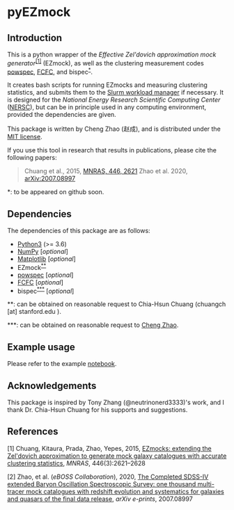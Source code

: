 # pyEZmock

## Introduction

This is a python wrapper of the *Effective Zel'dovich approximation mock generator*<sup>[\[1\]](#ref1)</sup> (EZmock), as well as the clustering measurement codes [powspec](https://github.com/cheng-zhao/powspec), [FCFC](https://github.com/cheng-zhao/powspec), and bispec<sup>[*](#note1)</sup>.

It creates bash scripts for running EZmocks and measuring clustering statistics, and submits them to the [Slurm workload manager](https://slurm.schedmd.com/documentation.html) if necessary. It is designed for the *National Energy Research Scientific Computing Center* ([NERSC](https://www.nersc.gov/)), but can be in principle used in any computing environment, provided the dependencies are given.

This package is written by Cheng Zhao (赵成), and is distributed under the [MIT license](LICENSE.txt).

If you use this tool in research that results in publications, please cite the following papers:

> Chuang et al., 2015, [MNRAS, 446, 2621](https://ui.adsabs.harvard.edu/abs/2015MNRAS.446.2621C/abstract)
> Zhao et al. 2020, [arXiv:2007.08997](https://ui.adsabs.harvard.edu/abs/2020arXiv200708997Z/abstract)

<span id="note1">*: to be appeared on github soon.</span>

## Dependencies

The dependencies of this package are as follows:

-   [Python3](https://www.python.org/)  (>= 3.6)
-   [NumPy](https://numpy.org/) [*optional*]
-   [Matplotlib](https://matplotlib.org/) [*optional*]
-   EZmock<sup>[**](#note2)</sup>
-   [powspec](https://github.com/cheng-zhao/powspec) [*optional*]
-    [FCFC](https://github.com/cheng-zhao/FCFC) [*optional*]
-    bispec<sup>[***](#note2)</sup> [*optional*]

<span id="note2">**: can be obtained on reasonable request to Chia-Hsun Chuang (chuangch [at] <span>stanford</span>.edu ).</span>

<span id="note3">***: can be obtained on reasonable request to [Cheng Zhao](mailto:zhaocheng03@gmail.com).</span>

## Example usage

Please refer to the example [notebook](example_pyez.ipynb).

## Acknowledgements

This package is inspired by Tony Zhang (@neutrinonerd3333)'s work, and I thank Dr. Chia-Hsun Chuang for his supports and suggestions.

## References

<span id="ref1">\[1\]</span> Chuang, Kitaura, Prada, Zhao, Yepes, 2015, [EZmocks: extending the Zel'dovich approximation to generate mock galaxy catalogues with accurate clustering statistics](https://doi.org/10.1093/mnras/stu2301), *MNRAS*, 446(3):2621&ndash;2628

<span id="ref2">\[2\]</span> Zhao, et al. (*eBOSS Collaboration*), 2020, [The Completed SDSS-IV extended Baryon Oscillation Spectroscopic Survey: one thousand multi-tracer mock catalogues with redshift evolution and systematics for galaxies and quasars of the final data release](https://arxiv.org/abs/2007.08997), *arXiv e-prints*, 2007.08997
